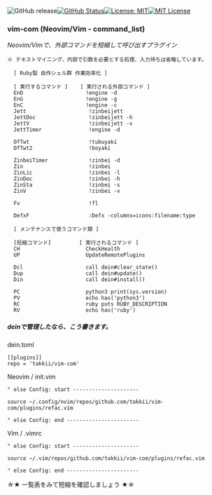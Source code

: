 ![GitHub release](https://img.shields.io/github/release/takkii/build_ijaas.svg?style=flat)[![GitHub Status](https://img.shields.io/github/last-commit/takkii/tubuyaki.svg?style=flat)](GitHub)[![License: MIT](https://img.shields.io/badge/License-MIT-yellow.svg)](https://opensource.org/licenses/MIT)[![MIT License](http://img.shields.io/badge/license-MIT-blue.svg?style=flat)](LICENSE)

### vim-com (Neovim/Vim - command_list)

*Neovim/Vimで、外部コマンドを短縮して呼び出すプラグイン*
```
※ テキストマイニング、内部で引数を必要とする処理、入力待ちは省略しています。
```

      [ Ruby製 自作シェル群 作業効率化 ]
      
      [ 実行するコマンド ]    [ 実行される外部コマンド ]
      EnD                    !engine -d
      EnG                    !engine -g
      EnC                    !engine -c
      Jett                    !zinbeijett
      JettDoc                 !zinbeijett -h
      JettV                   !zinbeijett -v
      JettTimer               !engine -d      
      
      OfTwt                   !tubuyaki
      OfTwt2                  !boyaki
      
      ZinbeiTimer             !zinbei -d
      Zin                     !zinbei
      ZinLic                  !zinbei -l
      ZinDoc                  !zinbei -h
      ZinSta                  !zinbei -s
      ZinV                    !zinbei -v
      
      Fv                      !fl
      
      DefxF                   :Defx -columns=icons:filename:type

      [ メンテナンスで使うコマンド類 ]
      
      [短縮コマンド]         [ 実行されるコマンド ]
      CH                     CheckHealth
      UP                     UpdateRemotePlugins
      
      Dcl                    call dein#clear_state()
      Dup                    call dein#update()
      Din                    call dein#install()
      
      PC                     python3 print(sys.version)
      PV                     echo has('python3')
      RC                     ruby puts RUBY_DESCRIPTION
      RV                     echo has('ruby')


##### deinで管理したなら、こう書きます。

dein.toml
```VimL
[[plugins]]
repo = 'takkii/vim-com'
```

Neovim / init.vim
```VimL
" else Config: start ---------------------

source ~/.config/nvim/repos/github.com/takkii/vim-com/plugins/refac.vim

" else Config: end -----------------------
```

Vim / .vimrc
```VimL
" else Config: start ---------------------

source ~/.vim/repos/github.com/takkii/vim-com/plugins/refac.vim

" else Config: end -----------------------
```

☆★ 一覧表をみて短縮を確認しましょう ★☆
